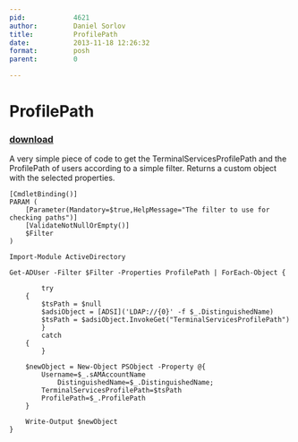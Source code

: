 ```yaml
---
pid:            4621
author:         Daniel Sorlov
title:          ProfilePath
date:           2013-11-18 12:26:32
format:         posh
parent:         0

---
```


# ProfilePath

### [download](Scripts\4621.ps1)

A very simple piece of code to get the TerminalServicesProfilePath and the ProfilePath of users according to a simple filter. Returns a custom object with the selected properties.

```posh
[CmdletBinding()]
PARAM (
	[Parameter(Mandatory=$true,HelpMessage="The filter to use for checking paths")]
	[ValidateNotNullOrEmpty()]
	$Filter
)

Import-Module ActiveDirectory

Get-ADUser -Filter $Filter -Properties ProfilePath | ForEach-Object {
    
    	try
	{
		$tsPath = $null
		$adsiObject = [ADSI]('LDAP://{0}' -f $_.DistinguishedName)
		$tsPath = $adsiObject.InvokeGet("TerminalServicesProfilePath")
    	}
    	catch
	{
    	}

	$newObject = New-Object PSObject -Property @{
		Username=$_.sAMAccountName
       		DistinguishedName=$_.DistinguishedName;
		TerminalServicesProfilePath=$tsPath
		ProfilePath=$_.ProfilePath
	}

	Write-Output $newObject
}

```
